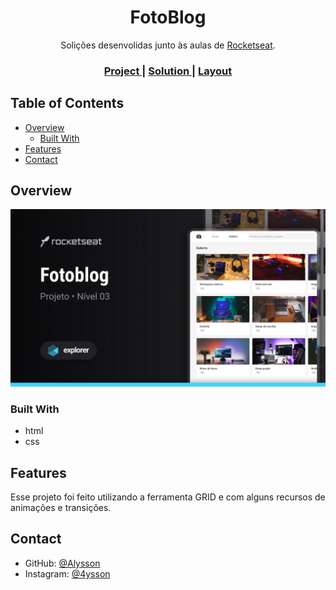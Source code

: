 <!-- Please update value in the {}  -->

<h1 align="center">FotoBlog</h1>

<div align="center">
   Solições desenvolidas junto às aulas de <a href="http://rocketseat.com.br" target="_blank">Rocketseat</a>.
</div>

<div align="center">
  <h3>
    <a href="https://{your-demo-link.your-domain}">
      Project
    </a>
    <span> | </span>
    <a href="https://{your-url-to-the-solution}">
      Solution
    </a>
    <span> | </span>
    <a href="https://www.figma.com/community/file/1256354844988182987">
      Layout
    </a>
  </h3>
</div>

<!-- TABLE OF CONTENTS -->

## Table of Contents

- [Overview](#overview)
  - [Built With](#built-with)
- [Features](#features)
- [Contact](#contact)

<!-- OVERVIEW -->

## Overview

![screenshot](.github/preview.jpg)

### Built With

<!-- This section should list any major frameworks that you built your project using. Here are a few examples.-->

- html
- css

## Features

<!-- List the features of your application or follow the template. Don't share the figma file here :) -->

Esse projeto foi feito utilizando a ferramenta GRID e com alguns recursos de animações e transições.

## Contact

<!-- - Website [your-website.com](https://{your-web-site-link}) -->

- GitHub: [@Alysson](https://github.com/alrenp)
- Instagram: [@4ysson](https://instagram.com/4ysson)
